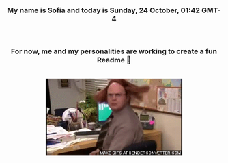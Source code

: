 


<div align="center">
<h3 >My name is Sofia and today is Sunday, 24 October, 01:42 GMT-4</h3><br>
<h3 >For now, me and my personalities are working to create a fun Readme 👋
</h3><br>
<img src='img/dwight.gif' alt='working...'/>
</div>
